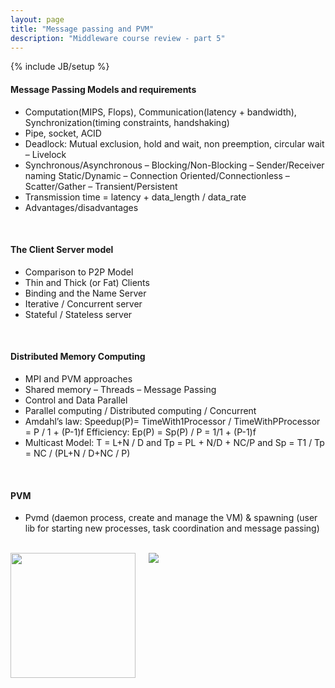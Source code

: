 ```yaml
---
layout: page
title: "Message passing and PVM"
description: "Middleware course review - part 5"
---
```

{% include JB/setup %}


#### Message Passing Models and requirements

* Computation(MIPS, Flops), Communication(latency + bandwidth), Synchronization(timing constraints, handshaking)
* Pipe, socket, ACID
* Deadlock: Mutual exclusion, hold and wait, non preemption, circular wait – Livelock
* Synchronous/Asynchronous – Blocking/Non-Blocking – Sender/Receiver naming Static/Dynamic – Connection Oriented/Connectionless – Scatter/Gather – Transient/Persistent
* Transmission time = latency + data_length / data_rate
* Advantages/disadvantages

<br/>

#### The Client Server model
* Comparison to P2P Model
* Thin and Thick (or Fat) Clients
* Binding and the Name Server
* Iterative / Concurrent server
* Stateful / Stateless server

<br/>

#### Distributed Memory Computing
* MPI and PVM approaches
* Shared memory – Threads – Message Passing
* Control and Data Parallel
* Parallel computing / Distributed computing / Concurrent
* Amdahl’s law: Speedup(P)= TimeWith1Processor / TimeWithPProcessor = P / 1 + (P-1)f
Efficiency: Ep(P) = Sp(P) / P = 1/1 + (P-1)f
* Multicast Model: T = L+N / D and Tp = PL + N/D + NC/P and Sp = T1 / Tp = NC / (PL+N / D+NC / P)

<br/>

#### PVM
* Pvmd (daemon process, create and manage the VM) & spawning (user lib for starting new processes, task coordination and message passing)

<br/>

<div class="ten centered columns">
    <img class="span3 offset1" src="{{ ASSET_PATH }}img/page/courses/pvm1.PNG" width="200px"/>
    <img class="span5 offset2" src="{{ ASSET_PATH }}img/page/courses/pvm2.PNG"/>
</div>

